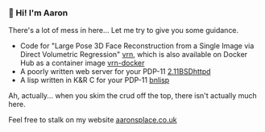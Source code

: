 ### 👋 Hi! I'm Aaron

There's a lot of mess in here... Let me try to give you some guidance.

- Code for "Large Pose 3D Face Reconstruction from a Single Image via Direct Volumetric Regression" [vrn](https://github.com/AaronJackson/vrn), which is also available on Docker Hub as a container image [vrn-docker](https://github.com/AaronJackson/vrn-docker)
- A poorly written web server for your PDP-11 [2.11BSDhttpd](https://github.com/AaronJackson/2.11BSDhttpd)
- A lisp written in K&R C for your PDP-11 [bnlisp](https://github.com/AaronJackson/bnlisp)

Ah, actually... when you skim the crud off the top, there isn't actually much here.

Feel free to stalk on my website [aaronsplace.co.uk](http://aaronsplace.co.uk)
